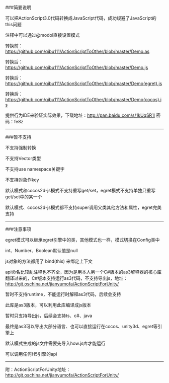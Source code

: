 ###简要说明

可以把ActionScript3.0代码转换成JavaScript代码，成功规避了JavaScript的this问题

注释中可以通过@modol直接设置模式

转换前：https://github.com/qibu111/ActionScriptToOther/blob/master/Demo.as 

转换后：https://github.com/qibu111/ActionScriptToOther/blob/master/Demo.js

转换后：https://github.com/qibu111/ActionScriptToOther/blob/master/Demo(egret).js

转换后：https://github.com/qibu111/ActionScriptToOther/blob/master/Demo(cocos).js

提供行为IDE来验证实际效果，下载地址：http://pan.baidu.com/s/1kUqSR1l 密码：fe8z

----------------------------------------------------------------------------------------------------------------------

###暂不支持

不支持强制转换

不支持Vector类型

不支持use namespace关键字

不支持对象作key

默认模式和cocos2d-js模式不支持重写get/set，egret模式不支持单独只重写get/set中的某一个

默认模式、cocos2d-js模式都不支持super调用父类其他方法和属性，egret完美支持

----------------------------------------------------------------------------------------------------------------------

###注意事项

egret模式可以继承egret引擎中的类，其他模式也一样，模式切换在Config类中

int、Number、Boolean默认值是null

js对象的方法都用了 bind(this) 来绑定上下文

api命名比较乱注释也不齐全，因为是用本人另一个C#版本的as3解释器的核心库翻译过来的，C#版本支持运行as3代码，不支持导出js，地址：http://git.oschina.net/jianyumofa/ActionScriptForUnity/

暂时不支持runtime，不能运行时解释as3代码，后续会支持

此库是as3版本，可以利用此库编译成js版本

暂时只支持导出js，后续会支持ts、c#、java

最终是as3可以导出大部分语言、也可以直接运行在cocos、unity3d、egret等引擎上

默认模式生成的js文件需要先导入how.js库才能运行

可以调用任何H5引擎的api

----------------------------------------------------------------------------------------------------------------------

附：ActionScriptForUnity地址：http://git.oschina.net/jianyumofa/ActionScriptForUnity/